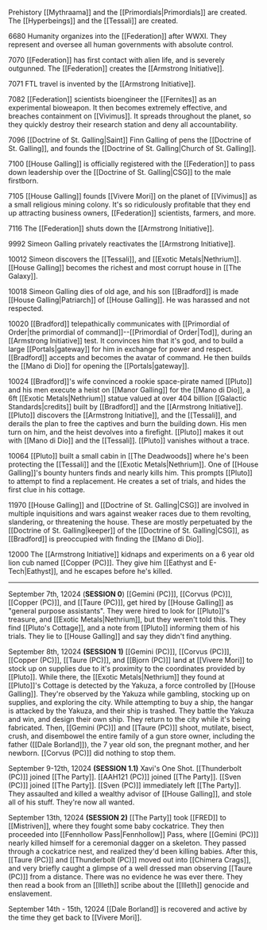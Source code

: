 Prehistory
	[[Mythraama]] and the [[Primordials|Primordials]] are created. 
	The [[Hyperbeings]] and the [[Tessali]] are created. 

6680
	Humanity organizes into the [[Federation]] after WWXI. They represent and oversee all human governments with absolute control. 

7070
	[[Federation]] has first contact with alien life, and is severely outgunned. The [[Federation]] creates the [[Armstrong Initiative]]. 

7071 
	FTL travel is invented by the [[Armstrong Initiative]]. 

7082 
	[[Federation]] scientists bioengineer the [[Fernites]] as an experimental bioweapon. It then becomes extremely effective, and breaches containment on [[Vivimus]]. It spreads throughout the planet, so they quickly destroy their research station and deny all accountability. 

7096
	[[Doctrine of St. Galling|Saint]] Finn Galling of pens the [[Doctrine of St. Galling]], and founds the [[Doctrine of St. Galling|Church of St. Galling]]. 

7100
	[[House Galling]] is officially registered with the [[Federation]] to pass down leadership over the [[Doctrine of St. Galling|CSG]] to the male firstborn. 

7105 
	[[House Galling]] founds [[Vivere Mori]] on the planet of [[Vivimus]] as a small religious mining colony. It's so ridiculously profitable that they end up attracting business owners, [[Federation]] scientists, farmers, and more.

7116
	The [[Federation]] shuts down the [[Armstrong Initiative]]. 

9992 
	Simeon Galling privately reactivates the [[Armstrong Initiative]].

10012
	Simeon discovers the [[Tessali]], and [[Exotic Metals|Nethrium]]. [[House Galling]] becomes the richest and most corrupt house in [[The Galaxy]].

10018 
	Simeon Galling dies of old age, and his son [[Bradford]] is made [[House Galling|Patriarch]] of [[House Galling]]. He was harassed and not respected. 

10020
	[[Bradford]] telepathically communicates with [[Primordial of Order|the primordial of command]]--[[Primordial of Order|Tod]], during an [[Armstrong Initiative]] test. It convinces him that it's god, and to build a large [[Portals|gateway]] for him in exchange for power and respect. [[Bradford]] accepts and becomes the avatar of command. He then builds the [[Mano di Dio]] for opening the [[Portals|gateway]].

10024 
	[[Bradford]]'s wife convinced a rookie space-pirate named [[Pluto]] and his men execute a heist on [[Manor Galling]] for the [[Mano di Dio]], a 6ft [[Exotic Metals|Nethrium]] statue valued at over 404 billion [[Galactic Standards|credits]] built by [[Bradford]] and the [[Armstrong Initiative]]. [[Pluto]] discovers the [[Armstrong Initiative]], and the [[Tessali]], and derails the plan to free the captives and burn the building down. His men turn on him, and the heist devolves into a firefight. [[Pluto]] makes it out with [[Mano di Dio]] and the [[Tessali]]. [[Pluto]] vanishes without a trace. 

10064
	[[Pluto]] built a small cabin in [[The Deadwoods]] where he's been protecting the [[Tessali]] and the [[Exotic Metals|Nethrium]]. One of [[House Galling]]'s bounty hunters finds and nearly kills him. This prompts [[Pluto]] to attempt to find a replacement. He creates a set of trials, and hides the first clue in his cottage. 

11970
	[[House Galling]] and [[Doctrine of St. Galling|CSG]] are involved in multiple inquisitions and wars against weaker races due to them revolting, slandering, or threatening the house. These are mostly perpetuated by the [[Doctrine of St. Galling|keeper]] of the [[Doctrine of St. Galling|CSG]], as [[Bradford]] is preoccupied with finding the [[Mano di Dio]]. 

12000 
	The [[Armstrong Initiative]] kidnaps and experiments on a 6 year old lion cub named [[Copper (PC)]]. They give him [[Eathyst and E-Tech|Eathyst]], and he escapes before he's killed.



---
September 7th, 12024 (**SESSION 0**)
	[[Gemini (PC)]], [[Corvus (PC)]], [[Copper (PC)]], and [[Taure (PC)]], get hired by [[House Galling]] as "general purpose assistants". They were hired to look for [[Pluto]]'s treasure, and [[Exotic Metals|Nethrium]], but they weren't told this. They find [[Pluto's Cottage]], and a note from [[Pluto]] informing them of his trials. They lie to [[House Galling]] and say they didn't find anything. 

September 8th, 12024 **(SESSION 1)**
	[[Gemini (PC)]], [[Corvus (PC)]], [[Copper (PC)]], [[Taure (PC)]], and [[Bjorn (PC)]] land at [[Vivere Mori]] to stock up on supplies due to it's proximity to the coordinates provided by [[Pluto]]. While there, the [[Exotic Metals|Nethrium]] they found at [[Pluto]]'s Cottage is detected by the Yakuza, a force controlled by [[House Galling]]. They're observed by the Yakuza while gambling, stocking up on supplies, and exploring the city. While attempting to buy a ship, the hangar is attacked by the Yakuza, and their ship is trashed. They battle the Yakuza and win, and design their own ship. They return to the city while it's being fabricated. Then, [[Gemini (PC)]] and [[Taure (PC)]] shoot, mutilate, bisect, crush, and disembowel the entire family of a gun store owner, including the father ([[Dale Borland]]), the 7 year old son, the pregnant mother, and her newborn. [[Corvus (PC)]] did nothing to stop them.

September 9-12th, 12024 **(SESSION 1.1)**
	Xavi's One Shot. [[Thunderbolt (PC)]] joined [[The Party]].	[[AAH121 (PC)]] joined [[The Party]]. [[Sven (PC)]] joined [[The Party]]. [[Sven (PC)]] immediately left [[The Party]]. They assaulted and killed a wealthy advisor of [[House Galling]], and stole all of his stuff. They're now all wanted. 

September 13th, 12024 **(SESSION 2)**
	[[The Party]] took [[FRED]] to [[Mistriven]], where they fought some baby cockatrice. They then proceeded into [[Fennhollow Pass|Fennhollow]] Pass, where [[Gemini (PC)]] nearly killed himself for a ceremonial dagger on a skeleton. They passed through a cockatrice nest, and realized they'd been killing babies. After this, [[Taure (PC)]] and [[Thunderbolt (PC)]] moved out into [[Chimera Crags]], and very briefly caught a glimpse of a well dressed man observing [[Taure (PC)]] from a distance. There was no evidence he was ever there. They then read a book from an [[Illeth]] scribe about the [[Illeth]] genocide and enslavement. 

September 14th - 15th, 12024
	[[Dale Borland]] is recovered and active by the time they get back to [[Vivere Mori]]. 
